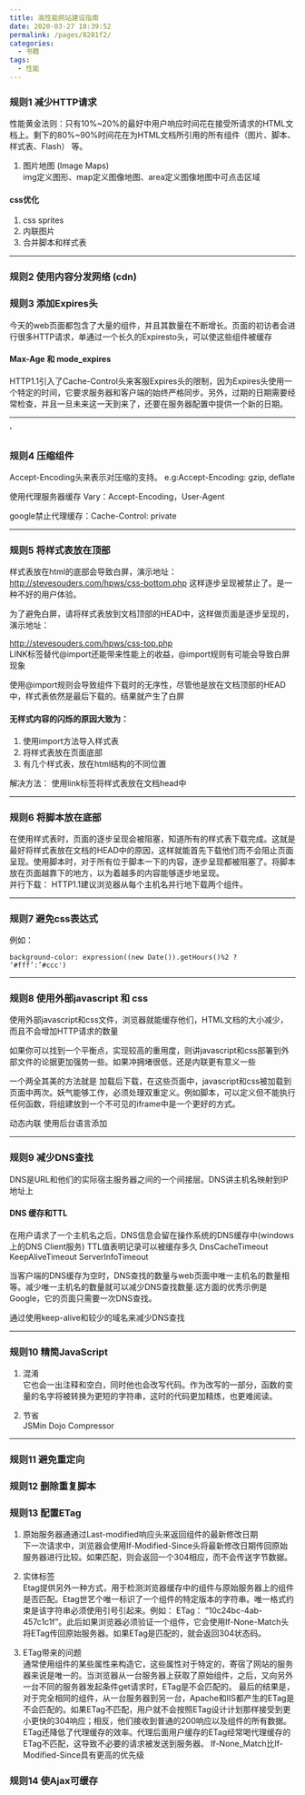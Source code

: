 ```yaml
---
title: 高性能网站建设指南
date: 2020-03-27 18:39:52
permalink: /pages/8281f2/
categories:
  - 书籍
tags:
  - 性能
---
```

### 规则1 减少HTTP请求

性能黄金法则：只有10%~20%的最好中用户响应时间花在接受所请求的HTML文档上。剩下的80%~90%时间花在为HTML文档所引用的所有组件（图片、脚本、样式表、Flash） 等。  
1. 图片地图 (Image Maps)  
img定义图形、map定义图像地图、area定义图像地图中可点击区域

#### css优化 

1. css sprites
2. 内联图片
3. 合并脚本和样式表

---

### 规则2 使用内容分发网络 (cdn)

### 规则3 添加Expires头

今天的web页面都包含了大量的组件，并且其数量在不断增长。页面的初访者会进行很多HTTP请求，单通过一个长久的Expiresto头，可以使这些组件被缓存  

#### Max-Age 和 mode_expires  

HTTP1.1引入了Cache-Control头来客服Expires头的限制，因为Expires头使用一个特定的时间，它要求服务器和客户端的始终严格同步。另外，过期的日期需要经常检查，并且一旦未来这一天到来了，还要在服务器配置中提供一个新的日期。

---
'

### 规则4 压缩组件

Accept-Encoding头来表示对压缩的支持。
e.g:Accept-Encoding: gzip, deflate  

使用代理服务器缓存 Vary：Accept-Encoding，User-Agent  

google禁止代理缓存：Cache-Control: private  

---

### 规则5 将样式表放在顶部

样式表放在html的底部会导致白屏，演示地址：http://stevesouders.com/hpws/css-bottom.php
这样逐步呈现被禁止了。是一种不好的用户体验。

为了避免白屏，请将样式表放到文档顶部的HEAD中，这样做页面是逐步呈现的，演示地址：

http://stevesouders.com/hpws/css-top.php  
LINK标签替代@import还能带来性能上的收益，@import规则有可能会导致白屏现象  

使用@import规则会导致组件下载时的无序性，尽管他是放在文档顶部的HEAD中，样式表依然是最后下载的。结果就产生了白屏  

#### 无样式内容的闪烁的原因大致为：
1. 使用import方法导入样式表
2. 将样式表放在页面底部
3. 有几个样式表，放在html结构的不同位置 

解决方法： 使用link标签将样式表放在文档head中

---

### 规则6 将脚本放在底部

在使用样式表时，页面的逐步呈现会被阻塞，知道所有的样式表下载完成。这就是最好将样式表放在文档的HEAD中的原因，这样就能首先下载他们而不会阻止页面呈现。使用脚本时，对于所有位于脚本一下的内容，逐步呈现都被阻塞了。将脚本放在页面越靠下的地方，以为着越多的内容能够逐步地呈现。  
并行下载： HTTP1.1建议浏览器从每个主机名并行地下载两个组件。

---

### 规则7 避免css表达式

例如：
```
background-color: expression((new Date()).getHours()%2 ? ‘#fff’:’#ccc')
```

---

### 规则8 使用外部javascript 和 css

使用外部javascript和css文件，浏览器就能缓存他们，HTML文档的大小减少，而且不会增加HTTP请求的数量  

如果你可以找到一个平衡点，实现较高的重用度，则讲javascript和css部署到外部文件的论据更加强势一些。如果冲拥堵很低，还是内联更有意义一些  

一个两全其美的方法就是 加载后下载，在这些页面中，javascript和css被加载到页面中两次。妖气能够工作，必须处理双重定义。例如脚本，可以定义但不能执行任何函数，将组建放到一个不可见的iframe中是一个更好的方式。  

动态内联 使用后台语言添加 

---

### 规则9 减少DNS查找

DNS是URL和他们的实际宿主服务器之间的一个间接层。DNS讲主机名映射到IP地址上  

#### DNS 缓存和TTL

在用户请求了一个主机名之后，DNS信息会留在操作系统的DNS缓存中(windows上的DNS Client服务)
TTL值表明记录可以被缓存多久
DnsCacheTimeout  KeepAliveTimeout ServerInfoTimeout  

当客户端的DNS缓存为空时，DNS查找的数量与web页面中唯一主机名的数量相等。减少唯一主机名的数量就可以减少DNS查找数量.这方面的优秀示例是Google，它的页面只需要一次DNS查找。  

通过使用keep-alive和较少的域名来减少DNS查找 

---

### 规则10 精简JavaScript

1. 混淆  
它也会一出注释和空白，同时他也会改写代码。作为改写的一部分，函数的变量的名字将被转换为更短的字符串，这时的代码更加精炼，也更难阅读。

2. 节省  
JSMin Dojo Compressor

---

### 规则11 避免重定向

### 规则12 删除重复脚本

### 规则13 配置ETag

1. 原始服务器通通过Last-modified响应头来返回组件的最新修改日期  
下一次请求中，浏览器会使用If-Modified-Since头将最新修改日期传回原始服务器进行比较。如果匹配，则会返回一个304相应，而不会传送字节数据。

2. 实体标签  
Etag提供另外一种方式，用于检测浏览器缓存中的组件与原始服务器上的组件是否匹配。Etag世艺个唯一标识了一个组件的特定版本的字符串。唯一格式约束是该字符串必须使用引号引起来。例如：
ETag： “10c24bc-4ab-457c1c1f”。此后如果浏览器必须验证一个组件，它会使用If-None-Match头将ETag传回原始服务器。如果ETag是匹配的，就会返回304状态码。
3. ETag带来的问题  
通常使用组件的某些属性来构造它，这些属性对于特定的，寄宿了网站的服务器来说是唯一的。当浏览器从一台服务器上获取了原始组件，之后，又向另外一台不同的服务器发起条件get请求时，ETag是不会匹配的。
最后的结果是，对于完全相同的组件，从一台服务器到另一台，Apache和IIS都产生的ETag是不会匹配的。如果ETag不匹配，用户就不会按照ETag设计计划那样接受到更小更快的304响应；相反，他们接收到普通的200响应以及组件的所有数据。
ETag还降低了代理缓存的效率。代理后面用户缓存的ETag经常喝代理缓存的ETag不匹配，这导致不必要的请求被发送到服务器。
If-None_Match比If-Modified-Since具有更高的优先级

### 规则14 使Ajax可缓存


